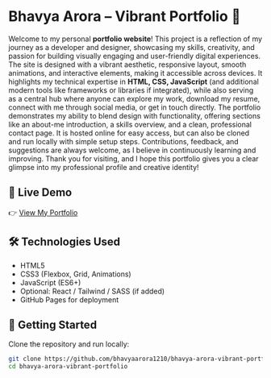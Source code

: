 # Bhavya Arora – Vibrant Portfolio 🌟

Welcome to my personal **portfolio website**! This project is a reflection of my journey as a developer and designer, showcasing my skills, creativity, and passion for building visually engaging and user-friendly digital experiences. The site is designed with a vibrant aesthetic, responsive layout, smooth animations, and interactive elements, making it accessible across devices. It highlights my technical expertise in **HTML, CSS, JavaScript** (and additional modern tools like frameworks or libraries if integrated), while also serving as a central hub where anyone can explore my work, download my resume, connect with me through social media, or get in touch directly. The portfolio demonstrates my ability to blend design with functionality, offering sections like an about-me introduction, a skills overview, and a clean, professional contact page. It is hosted online for easy access, but can also be cloned and run locally with simple setup steps. Contributions, feedback, and suggestions are always welcome, as I believe in continuously learning and improving. Thank you for visiting, and I hope this portfolio gives you a clear glimpse into my professional profile and creative identity!  

## 🚀 Live Demo  
👉 [View My Portfolio](https://bhavya-arora-vibrant-portfolio.vercel.app/)

## 🛠️ Technologies Used  
- HTML5  
- CSS3 (Flexbox, Grid, Animations)  
- JavaScript (ES6+)  
- Optional: React / Tailwind / SASS (if added)  
- GitHub Pages for deployment  

## 📂 Getting Started  
Clone the repository and run locally:  
```bash
git clone https://github.com/bhavyaarora1210/bhavya-arora-vibrant-portfolio.git
cd bhavya-arora-vibrant-portfolio
